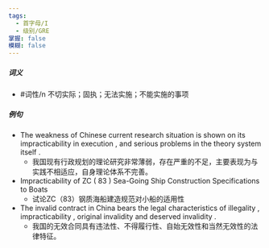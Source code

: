 ```yaml
---
tags:
  - 首字母/I
  - 级别/GRE
掌握: false
模糊: false
---
```

##### 词义
- #词性/n  不切实际；固执；无法实施；不能实施的事项
##### 例句
- The weakness of Chinese current research situation is shown on its impracticability in execution , and serious problems in the theory system itself .
	- 我国现有行政规划的理论研究非常薄弱，存在严重的不足，主要表现为与实践不相适应，自身理论体系不完善。
- Impracticability of ZC ( 83 ) Sea-Going Ship Construction Specifications to Boats
	- 试论ZC（83）钢质海船建造规范对小船的适用性
- The invalid contract in China bears the legal characteristics of illegality , impracticability , original invalidity and deserved invalidity .
	- 我国的无效合同具有违法性、不得履行性、自始无效性和当然无效性的法律特征。
